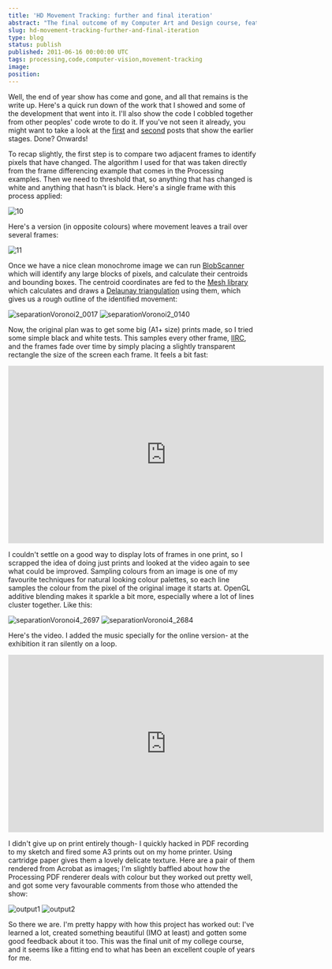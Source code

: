 ```yaml
---
title: 'HD Movement Tracking: further and final iteration'
abstract: "The final outcome of my Computer Art and Design course, featuring algorithmic prints and videos generated using Processing."
slug: hd-movement-tracking-further-and-final-iteration
type: blog
status: publish
published: 2011-06-16 00:00:00 UTC
tags: processing,code,computer-vision,movement-tracking
image: 
position: 
---
```


Well, the end of year show has come and gone, and all that remains is
the write up. Here's a quick run down of the work that I showed and
some of the development that went into it. I'll also show the code I
cobbled together from other peoples' code wrote to do it. If you've
not seen it already, you might want to take a look at the
[first](/blog/work-in-progress-tracking-movement-in-st-enoch-square/) and
[second](/blog/hd-movement-tracking-first-iteration/)
posts that show the earlier stages. Done? Onwards!

To recap slightly, the first step is to compare two adjacent frames to
identify pixels that have changed. The algorithm I used for that was
taken directly from the frame differencing example that comes in the
Processing examples. Then we need to threshold that, so anything that
has changed is white and anything that hasn't is black. Here's a
single frame with this process applied:

![10](/images/10_5837152411_o.jpg)

Here's a version (in opposite colours) where movement leaves a trail
over several frames:

![11](/images/11_5837152807_o.jpg)

Once we have a nice clean monochrome image we can run [BlobScanner][3] which will identify any large blocks of pixels, and
calculate their centroids and bounding boxes. The centroid coordinates
are fed to the [Mesh library][4] which calculates and
draws a [Delaunay triangulation][5] using them, which
gives us a rough outline of the identified movement:

![separationVoronoi2\_0017](/images/separationvoronoi2_0017_5821859773_o.png)
![separationVoronoi2\_0140](/images/separationvoronoi2_0140_5821861581_o.png)

Now, the original plan was to get some big (A1+ size) prints made, so I
tried some simple black and white tests. This samples every other frame,
[IIRC][8], and the frames fade over time by simply
placing a slightly transparent rectangle the size of the screen each
frame. It feels a bit fast:

<iframe class="ql-video" allowfullscreen="true" src="https://player.vimeo.com/video/24478981" width="640" height="360" frameborder="0"></iframe>

I couldn't settle on a good way to display lots of frames in one print,
so I scrapped the idea of doing just prints and looked at the video
again to see what could be improved. Sampling colours from an image is
one of my favourite techniques for natural looking colour palettes, so
each line samples the colour from the pixel of the original image it
starts at. OpenGL additive blending makes it sparkle a bit more,
especially where a lot of lines cluster together. Like this:

![separationVoronoi4\_2697](/images/separationvoronoi4_2697_5822430642_o.png)
![separationVoronoi4\_2684](/images/separationvoronoi4_2684_5821865747_o.png)

Here's the video. I added the music specially for the online version-
at the exhibition it ran silently on a loop.

<iframe class="ql-video" allowfullscreen="true" src="https://player.vimeo.com/video/25155382" width="640" height="360" frameborder="0"></iframe>

I didn't give up on print entirely though- I quickly hacked in PDF
recording to my sketch and fired some A3 prints out on my home printer.
Using cartridge paper gives them a lovely delicate texture. Here are a
pair of them rendered from Acrobat as images; I'm slightly baffled
about how the Processing PDF renderer deals with colour but they worked
out pretty well, and got some very favourable comments from those who
attended the show:

![output1](/images/output1_5837720536_o.png)
![output2](/images/output2_5837721176_o.png)

So there we are. I'm pretty happy with how this project has worked out:
I've learned a lot, created something beautiful (IMO at least) and
gotten some good feedback about it too. This was the final unit of my
college course, and it seems like a fitting end to what has been an
excellent couple of years for me.

[3]: http://sites.google.com/site/blobscanner/
[4]: http://leebyron.com/mesh/
[5]: http://en.wikipedia.org/wiki/Delaunay_triangulation
[8]: http://www.urbandictionary.com/define.php?term=iirc
